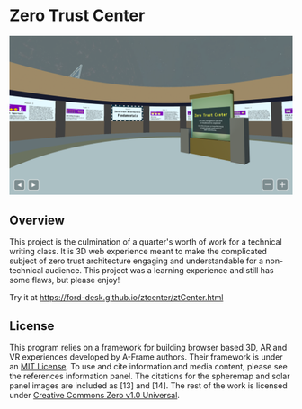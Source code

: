 # Zero Trust Center

![preview](preview.png)

## Overview
This project is the culmination of a quarter's worth of work for a technical writing class. It is 3D web experience meant to make the complicated subject of zero trust architecture engaging and understandable for a non-technical audience. This project was a learning experience and still has some flaws, but please enjoy!

Try it at https://ford-desk.github.io/ztcenter/ztCenter.html

## License
This program relies on a framework for building browser based 3D, AR and VR experiences developed by A-Frame authors. Their framework is under an [MIT License](LICENSE-MIT).
To use and cite information and media content, please see the references information panel. The citations for the spheremap and solar panel images are included as [13] and [14].
The rest of the work is licensed under [Creative Commons Zero v1.0 Universal](LICENSE-CC0).
